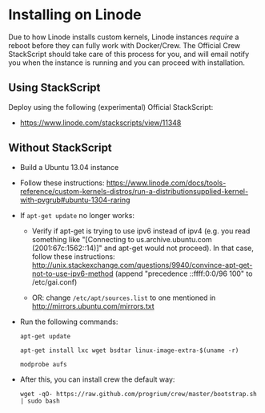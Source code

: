 # Installing on Linode

Due to how Linode installs custom kernels, Linode instances *require* a reboot before they can fully work with Docker/Crew. The Official Crew StackScript should take care of this process for you, and will email notify you when the instance is running and you can proceed with installation.

## Using StackScript

Deploy using the following (experimental) Official StackScript:

- https://www.linode.com/stackscripts/view/11348

## Without StackScript

* Build a Ubuntu 13.04 instance

* Follow these instructions: https://www.linode.com/docs/tools-reference/custom-kernels-distros/run-a-distributionsupplied-kernel-with-pvgrub#ubuntu-1304-raring

* If `apt-get update` no longer works:

    * Verify if apt-get is trying to use ipv6 instead of ipv4 (e.g. you read something like "[Connecting to us.archive.ubuntu.com (2001:67c:1562::14)]" and apt-get would not proceed). In that case, follow these instructions: http://unix.stackexchange.com/questions/9940/convince-apt-get-not-to-use-ipv6-method (append "precedence ::ffff:0:0/96  100" to /etc/gai.conf)

    * OR: change `/etc/apt/sources.list` to one mentioned in http://mirrors.ubuntu.com/mirrors.txt

* Run the following commands:

    ```shell
    apt-get update

    apt-get install lxc wget bsdtar linux-image-extra-$(uname -r)

    modprobe aufs
    ```
* After this, you can install crew the default way:

    ```shell
    wget -qO- https://raw.github.com/progrium/crew/master/bootstrap.sh | sudo bash
    ```
